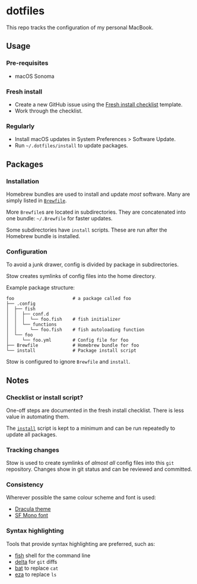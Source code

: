 # dotfiles

This repo tracks the configuration of my personal MacBook.

## Usage

### Pre-requisites

- macOS Sonoma

### Fresh install

- Create a new GitHub issue using the [Fresh install checklist](.github/ISSUE_TEMPLATE/fresh-install-checklist.md) template.
- Work through the checklist.

### Regularly

- Install macOS updates in System Preferences > Software Update.
- Run `~/.dotfiles/install` to update packages.

## Packages

### Installation

Homebrew bundles are used to install and update _most_ software. Many are simply listed in [`Brewfile`](Brewfile).

More `Brewfile`s are located in subdirectories. They are concatenated into one bundle: `~/.Brewfile` for faster updates.

Some subdirectories have `install` scripts. These are run after the Homebrew bundle is installed.

### Configuration

To avoid a junk drawer, config is divided by package in subdirectories.

Stow creates symlinks of config files into the home directory.

Example package structure:

```shell
foo                      # a package called foo
├── .config
│  ├── fish
│  │  ├── conf.d
│  │  │  └── foo.fish    # fish initializer
│  │  └── functions
│  │     └── foo.fish    # fish autoloading function
│  └── foo
│     └── foo.yml        # Config file for foo
├── Brewfile             # Homebrew bundle for foo
└── install              # Package install script
```

Stow is configured to ignore `Brewfile` and `install`.

## Notes

### Checklist or install script?

One-off steps are documented in the fresh install checklist. There is less value in automating them.

The [`install`](install) script is kept to a minimum and can be run repeatedly to update all packages.

### Tracking changes

Stow is used to create symlinks of _almost all_ config files into this `git` repository. Changes show in git status and can be reviewed and committed.

### Consistency

Wherever possible the same colour scheme and font is used:

- [Dracula theme](https://draculatheme.com)
- [SF Mono font](https://developer.apple.com/fonts/)

### Syntax highlighting

Tools that provide syntax highlighting are preferred, such as:

- [fish](http://fishshell.com) shell for the command line
- [delta](https://github.com/dandavison/delta) for `git` diffs
- [bat](https://github.com/sharkdp/bat) to replace `cat`
- [eza](https://github.com/eza-community/eza) to replace `ls`
